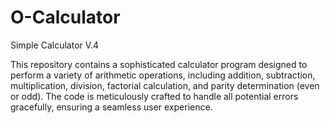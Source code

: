 # O-Calculator
Simple Calculator V.4

This repository contains a sophisticated calculator program designed to perform a variety of arithmetic operations, including addition, subtraction, multiplication, division, factorial calculation, and parity determination (even or odd). The code is meticulously crafted to handle all potential errors gracefully, ensuring a seamless user experience.
